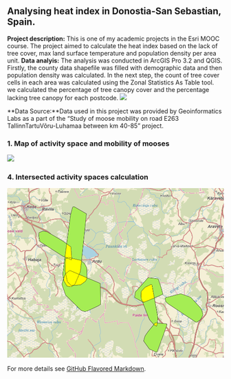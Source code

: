 ## Analysing heat index in Donostia-San Sebastian, Spain. 

**Project description:** This is one of my academic projects in the Esri MOOC course. The project aimed to calculate the heat index based on the lack of tree cover, max land surface temperature and population density per area unit. 
**Data analyis:** The analysis was conducted in ArcGIS Pro 3.2 and QGIS. Firstly, the county data shapefile was filled with demographic data and then population density was calculated. In the next step, the count of tree cover cells in each area was calculated using the Zonal Statistics As Table tool. we calculated the percentage of tree canopy cover and the percentage lacking tree canopy for each postcode. 
<img src="images/moose_movement123.png"/>

**Data Source:**Data used in this project was provided by Geoinformatics Labs as a part of the “Study of moose mobility on road E263 TallinnTartuVõru-Luhamaa between km 40-85”  project. 

### 1. Map of activity space and mobility of mooses

<img src="images/moose_movement123.png"/>

### 4. Intersected activity spaces calculation

<img src="intersection.PNG"/> 

For more details see [GitHub Flavored Markdown](https://guides.github.com/features/mastering-markdown/).
